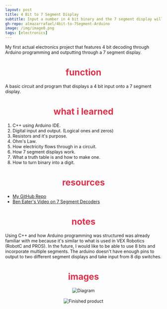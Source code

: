 ```yaml
---
layout: post
title: 4 Bit to 7 Segment Display
subtitle: Input a number in 4 bit binary and the 7 segment display will decode and output it.
gh-repo: almazarrafael/4bit-to-7Segment-Arduino
image: /img/image0.png
tags: [electronics]
---
```

My first actual electronics project that features 4 bit decoding through Arduino programming and outputting through a 7 segment display.

<h1> <center> <font color="#DB324D"> function </font> </center> </h1>

A basic circuit and program that displays a 4 bit input onto a 7 segment display.

<h1> <center> <font color="#DB324D"> what i learned </font> </center> </h1>

1. C++ using Arduino IDE.
2. Digital input and output. (Logical ones and zeros)
3. Resistors and it's purpose.
4. Ohm's Law.
5. How electricity flows through in a circuit.
6. How 7 segment displays work.
7. What a truth table is and how to make one.
8. How to turn binary into a digit.

<h1> <center> <font color="#DB324D"> resources </font> </center> </h1>

- [My GitHub Repo](https://github.com/almazarrafael/4bit-to-7Segment-Arduino)
- [Ben Eater's Video on 7 Segment Decoders](https://youtu.be/7zffjsXqATg)

<h1> <center> <font color="#DB324D"> notes </font> </center> </h1>

Using C++ and how Arduino programming was structured was already familiar with me because it's similar to what is used in VEX Robotics (RobotC and PROS). In the future, I would like to be able to use 8 bits and incorporate multiple segments. The arduino doesn't have enough pins to output to two different segment displays and take input from 8 dip switches.

<h1> <center> <font color="#DB324D"> images </font> </center> </h1>
<center>
<img src="https://i.ibb.co/xXFB2GS/diagram.png" alt="Diagram">
<br>
<br>
<img src="https://cdn.discordapp.com/attachments/577007309461389312/578139679916949514/image0.png" alt="Finished product">
</center>
